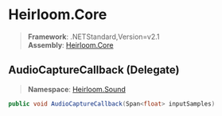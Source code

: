 # Heirloom.Core

> **Framework**: .NETStandard,Version=v2.1  
> **Assembly**: [Heirloom.Core][0]

## AudioCaptureCallback (Delegate)

> **Namespace**: [Heirloom.Sound][0]

```cs
public void AudioCaptureCallback(Span<float> inputSamples)
```

[0]: ../../Heirloom.Core.md
